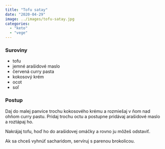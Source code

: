 ```yaml
---
title: "Tofu satay"
date: "2020-04-29"
image: ../images/tofu-satay.jpg
categories:
  - "keto"
  - "vege"
---
```


### Suroviny
- tofu
- jemné arašidové maslo
- červená curry pasta
- kokosový krém
- ocot
- soľ

### Postup
Daj do malej panvice trochu kokosového krému a rozmiešaj v ňom nad ohňom curry pastu. Pridaj trochu octu a postupne pridávaj arašidové maslo a roztápaj ho.

Nakrájaj tofu, hoď ho do arašidovej omáčky a rovno ju môžeš odstaviť.

Ak sa chceš vyhnúť sacharidom, servíruj s parenou brokolicou.
